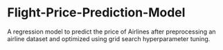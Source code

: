 # Flight-Price-Prediction-Model
A regression model to predict the price of Airlines after preprocessing an airline dataset and optimized using grid search hyperparameter tuning.
